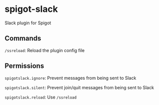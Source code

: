 # spigot-slack
Slack plugin for Spigot

## Commands

`/ssreload`: Reload the plugin config file

## Permissions

`spigotslack.ignore`: Prevent messages from being sent to Slack

`spigotslack.silent`: Prevent join/quit messages from being sent to Slack

`spigotslack.reload`: Use `/ssreload`
